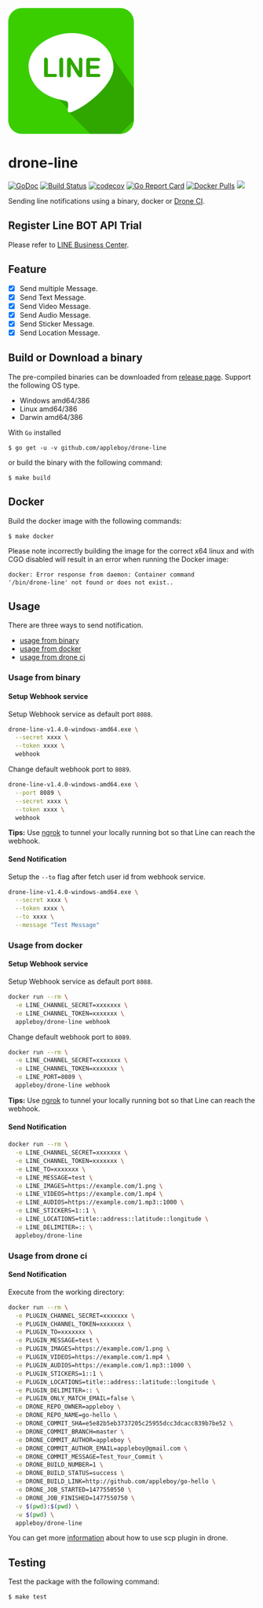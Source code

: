 <img src="line.png">

# drone-line

[![GoDoc](https://godoc.org/github.com/appleboy/drone-line?status.svg)](https://godoc.org/github.com/appleboy/drone-line) [![Build Status](http://drone.wu-boy.com/api/badges/appleboy/drone-line/status.svg)](http://drone.wu-boy.com/appleboy/drone-line) [![codecov](https://codecov.io/gh/appleboy/drone-line/branch/master/graph/badge.svg)](https://codecov.io/gh/appleboy/drone-line) [![Go Report Card](https://goreportcard.com/badge/github.com/appleboy/drone-line)](https://goreportcard.com/report/github.com/appleboy/drone-line) [![Docker Pulls](https://img.shields.io/docker/pulls/appleboy/drone-line.svg)](https://hub.docker.com/r/appleboy/drone-line/) [![](https://images.microbadger.com/badges/image/appleboy/drone-line.svg)](https://microbadger.com/images/appleboy/drone-line "Get your own image badge on microbadger.com")

Sending line notifications using a binary, docker or [Drone CI](http://readme.drone.io/0.5/).

## Register Line BOT API Trial

Please refer to [LINE Business Center](https://business.line.me/en/services/bot).

## Feature

* [x] Send multiple Message.
* [x] Send Text Message.
* [x] Send Video Message.
* [x] Send Audio Message.
* [x] Send Sticker Message.
* [x] Send Location Message.

## Build or Download a binary

The pre-compiled binaries can be downloaded from [release page](https://github.com/appleboy/drone-line/releases). Support the following OS type.

* Windows amd64/386
* Linux amd64/386
* Darwin amd64/386

With `Go` installed

```
$ go get -u -v github.com/appleboy/drone-line
``` 

or build the binary with the following command:

```
$ make build
```

## Docker

Build the docker image with the following commands:

```
$ make docker
```

Please note incorrectly building the image for the correct x64 linux and with
CGO disabled will result in an error when running the Docker image:

```
docker: Error response from daemon: Container command
'/bin/drone-line' not found or does not exist..
```

## Usage

There are three ways to send notification.

* [usage from binary](#usage-from-binary)
* [usage from docker](#usage-from-docker)
* [usage from drone ci](#usage-from-drone-ci)

<a name="usage-from-binary"></a>
### Usage from binary

#### Setup Webhook service

Setup Webhook service as default port `8088`.

```bash
drone-line-v1.4.0-windows-amd64.exe \
  --secret xxxx \
  --token xxxx \
  webhook
```

Change default webhook port to `8089`.

```bash
drone-line-v1.4.0-windows-amd64.exe \
  --port 8089 \
  --secret xxxx \
  --token xxxx \
  webhook
```

**Tips:** Use [ngrok](https://ngrok.com/) to tunnel your locally running bot so that Line can reach the webhook.

#### Send Notification

Setup the `--to` flag after fetch user id from webhook service.

```bash
drone-line-v1.4.0-windows-amd64.exe \
  --secret xxxx \
  --token xxxx \
  --to xxxx \
  --message "Test Message"
```

<a name="usage-from-docker"></a>
### Usage from docker

#### Setup Webhook service

Setup Webhook service as default port `8088`.

```bash
docker run --rm \
  -e LINE_CHANNEL_SECRET=xxxxxxx \
  -e LINE_CHANNEL_TOKEN=xxxxxxx \
  appleboy/drone-line webhook
```

Change default webhook port to `8089`.

```bash
docker run --rm \
  -e LINE_CHANNEL_SECRET=xxxxxxx \
  -e LINE_CHANNEL_TOKEN=xxxxxxx \
  -e LINE_PORT=8089 \
  appleboy/drone-line webhook
```

**Tips:** Use [ngrok](https://ngrok.com/) to tunnel your locally running bot so that Line can reach the webhook.

#### Send Notification

```bash
docker run --rm \
  -e LINE_CHANNEL_SECRET=xxxxxxx \
  -e LINE_CHANNEL_TOKEN=xxxxxxx \
  -e LINE_TO=xxxxxxx \
  -e LINE_MESSAGE=test \
  -e LINE_IMAGES=https://example.com/1.png \
  -e LINE_VIDEOS=https://example.com/1.mp4 \
  -e LINE_AUDIOS=https://example.com/1.mp3::1000 \
  -e LINE_STICKERS=1::1 \
  -e LINE_LOCATIONS=title::address::latitude::longitude \
  -e LINE_DELIMITER=:: \
  appleboy/drone-line
```

<a name="usage-from-drone-ci"></a>
### Usage from drone ci

#### Send Notification

Execute from the working directory:

```bash
docker run --rm \
  -e PLUGIN_CHANNEL_SECRET=xxxxxxx \
  -e PLUGIN_CHANNEL_TOKEN=xxxxxxx \
  -e PLUGIN_TO=xxxxxxx \
  -e PLUGIN_MESSAGE=test \
  -e PLUGIN_IMAGES=https://example.com/1.png \
  -e PLUGIN_VIDEOS=https://example.com/1.mp4 \
  -e PLUGIN_AUDIOS=https://example.com/1.mp3::1000 \
  -e PLUGIN_STICKERS=1::1 \
  -e PLUGIN_LOCATIONS=title::address::latitude::longitude \
  -e PLUGIN_DELIMITER=:: \
  -e PLUGIN_ONLY_MATCH_EMAIL=false \
  -e DRONE_REPO_OWNER=appleboy \
  -e DRONE_REPO_NAME=go-hello \
  -e DRONE_COMMIT_SHA=e5e82b5eb3737205c25955dcc3dcacc839b7be52 \
  -e DRONE_COMMIT_BRANCH=master \
  -e DRONE_COMMIT_AUTHOR=appleboy \
  -e DRONE_COMMIT_AUTHOR_EMAIL=appleboy@gmail.com \
  -e DRONE_COMMIT_MESSAGE=Test_Your_Commit \
  -e DRONE_BUILD_NUMBER=1 \
  -e DRONE_BUILD_STATUS=success \
  -e DRONE_BUILD_LINK=http://github.com/appleboy/go-hello \
  -e DRONE_JOB_STARTED=1477550550 \
  -e DRONE_JOB_FINISHED=1477550750 \
  -v $(pwd):$(pwd) \
  -w $(pwd) \
  appleboy/drone-line
```

You can get more [information](DOCS.md) about how to use scp plugin in drone.

## Testing

Test the package with the following command:

```
$ make test
```
